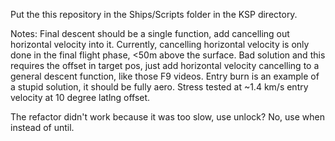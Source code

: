 Put the this repository in the Ships/Scripts folder in the KSP directory.

Notes:
Final descent should be a single function, add cancelling out horizontal velocity into it.
Currently, cancelling horizontal velocity is only done in the final flight phase, <50m above the surface.
Bad solution and this requires the offset in target pos, just add horizontal velocity cancelling to a general descent function, like those F9 videos.
Entry burn is an example of a stupid solution, it should be fully aero. Stress tested at ~1.4 km/s entry velocity at 10 degree latlng offset.

The refactor didn't work because it was too slow, use unlock? No, use when instead of until.